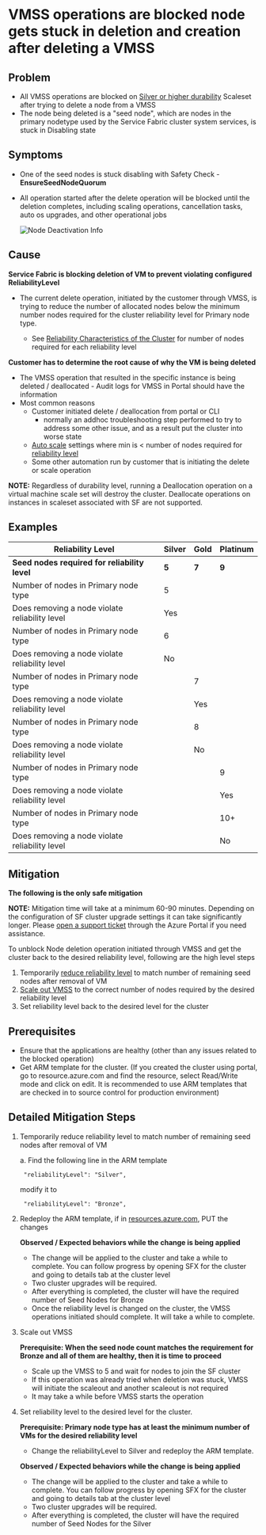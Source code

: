 # VMSS operations are blocked node gets stuck in deletion and creation after deleting a VMSS

## Problem
- All VMSS operations are blocked on [Silver or higher durability](https://docs.microsoft.com/en-us/azure/service-fabric/service-fabric-cluster-capacity#durability-characteristics-of-the-cluster) Scaleset after trying to delete a node from a VMSS 
- The node being deleted is a "seed node", which are nodes in the primary nodetype used by the Service Fabric cluster system services, is stuck in Disabling state

## Symptoms
- One of the seed nodes is stuck disabling with Safety Check - **EnsureSeedNodeQuorum**
- All operation started after the delete operation will be blocked until the deletion completes, including scaling operations, cancellation tasks, auto os upgrades, and other operational jobs

    ![Node Deactivation Info](../media/NodeDeactivationInfo1.png)

## Cause ##

**Service Fabric is blocking deletion of VM to prevent violating configured ReliabilityLevel**

- The current delete operation, initiated by the customer through VMSS, is trying to reduce the number of allocated nodes below the minimum number nodes required for the cluster reliability level for Primary node type.
  
  - See [Reliability Characteristics of the Cluster](https://docs.microsoft.com/en-us/azure/service-fabric/service-fabric-cluster-capacity#the-reliability-characteristics-of-the-cluster) for number of nodes required for each reliability level

**Customer has to determine the root cause of why the VM is being deleted**

- The VMSS operation that resulted in the specific instance is being deleted / deallocated - Audit logs for VMSS in Portal should have the information  
- Most common reasons  
  - Customer initiated delete / deallocation from portal or CLI
    - normally an addhoc troubleshooting step performed to try to address some other issue, and as a result put the cluster into worse state
  - [Auto scale](https://docs.microsoft.com/en-us/azure/service-fabric/service-fabric-cluster-scale-in-out) settings where min is < number of nodes required for [reliability level](https://docs.microsoft.com/en-us/azure/service-fabric/service-fabric-cluster-capacity#the-reliability-characteristics-of-the-cluster)
  - Some other automation run by customer that is initiating the delete or scale operation

**NOTE:** Regardless of durability level, running a Deallocation operation on a virtual machine scale set will destroy the cluster.  Deallocate operations on instances in scaleset associated with SF are not supported.

## Examples ##

Reliability Level | Silver | Gold | Platinum
---------|----------|----------|----------
**Seed nodes required for reliability level** | **5** | **7** | **9**
Number of nodes in Primary node type | 5
Does removing a node violate reliability level | Yes
Number of nodes in Primary node type | 6
Does removing a node violate reliability level | No
Number of nodes in Primary node type || 7
Does removing a node violate reliability level || Yes
Number of nodes in Primary node type || 8
Does removing a node violate reliability level || No
Number of nodes in Primary node type ||| 9
Does removing a node violate reliability level ||| Yes
Number of nodes in Primary node type ||| 10+
Does removing a node violate reliability level ||| No

## Mitigation ##

**The following is the only safe mitigation**

**NOTE:** Mitigation time will take at a minimum 60-90 minutes. Depending on the configuration of SF cluster upgrade settings it can take significantly longer.  Please [open a support ticket](https://aka.ms/servicefabric/createsupportcase) through the Azure Portal if you need assistance.

To unblock Node deletion operation initiated through VMSS and get the cluster back to the desired reliability level, following are the high level steps

1. Temporarily [reduce reliability level](https://docs.microsoft.com/en-us/powershell/module/az.servicefabric/update-azservicefabricreliability?view=azps-6.4.0) to match number of remaining seed nodes after removal of VM
2. [Scale out VMSS](https://docs.microsoft.com/en-us/azure/virtual-machine-scale-sets/virtual-machine-scale-sets-manage-cli#change-the-capacity-of-a-scale-set) to the correct number of nodes required by the desired reliability level
3. Set reliability level back to the desired level for the cluster

## Prerequisites ##

- Ensure that the applications are healthy (other than any issues related to the blocked operation)
- Get ARM template for the cluster. (If you created the cluster using portal, go to resource.azure.com and find the resource, select Read/Write mode and click on edit. It is recommended to use ARM templates that are checked in to source control for production environment)

## Detailed Mitigation Steps ##

1. Temporarily reduce reliability level to match number of remaining seed nodes after removal of VM

    a. Find the following line in the ARM template

        "reliabilityLevel": "Silver",

    modify it to

        "reliabilityLevel": "Bronze",

2. Redeploy the ARM template, if in [resources.azure.com](https://resources.azure.com), PUT the changes

    **Observed / Expected behaviors while the change is being applied**

   - The change will be applied to the cluster and take a while to complete. You can follow progress by opening SFX for the cluster and going to details tab at the cluster level
   - Two cluster upgrades will be required.
   - After everything is completed, the cluster will have the required number of Seed Nodes for Bronze
   - Once the reliability level is changed on the cluster, the VMSS operations initiated should complete. It will take a while to complete.

3. Scale out VMSS

    **Prerequisite: When the seed node count matches the requirement for Bronze and all of them are healthy, then it is time to proceed**

   - Scale up the VMSS to 5 and wait for nodes to join the SF cluster
   - If this operation was already tried when deletion was stuck, VMSS will initiate the scaleout and another scaleout is not required
   - It may take a while before VMSS starts the operation

4. Set reliability level to the desired level for the cluster.

    **Prerequisite: Primary node type has at least the minimum number of VMs for the desired reliability level**

   - Change the reliabilityLevel to Silver and redeploy the ARM template.

    **Observed / Expected behaviors while the change is being applied**

   - The change will be applied to the cluster and take a while to complete. You can follow progress by opening SFX for the cluster and going to details tab at the cluster level
   - Two cluster upgrades will be required.
   - After everything is completed, the cluster will have the required number of Seed Nodes for the Silver
